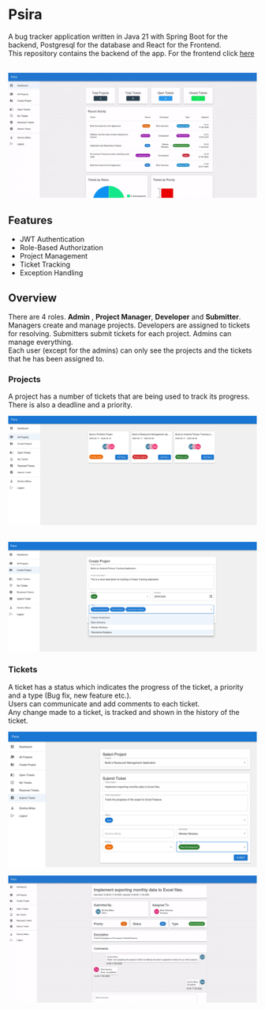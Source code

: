 # Psira
A bug tracker application written in Java 21 with Spring Boot for the backend, Postgresql for the database
and React for the Frontend.
<br>
This repository contains the backend of the app. For the frontend click [here](https://github.com/DimMil24/Psira-frontend)
<br>
<br>

![Dashboard Preview](assets/dashboard2.gif)

##  Features
- JWT Authentication
- Role-Based Authorization
- Project Management
- Ticket Tracking
- Exception Handling

## Overview
There are 4 roles. **Admin** , **Project Manager**, **Developer** and **Submitter**.
<br>
Managers create and manage projects. Developers are assigned to tickets for resolving.
Submitters submit tickets for each project. Admins can manage everything.
<br>
Each user (except for the admins) can only see the projects and the tickets that he has been assigned to.

### Projects
A project has a number of tickets that are being used to track its progress.
There is also a deadline and a priority.

![Projects Preview](assets/AllProjects.png)
<br>
<br>

![Create Project Preview](assets/CreateProject.png)

### Tickets
A ticket has a status which indicates the progress of the ticket, a priority and a type (Bug fix, new feature etc.).
<br>
Users can communicate and add comments to each ticket.
<br>
Any change made to a ticket, is tracked and shown in the history of the ticket.

![Submit Ticket Preview](assets/SubmitTicket.png)

![Ticket Details Preview](assets/ticketDetails.gif)